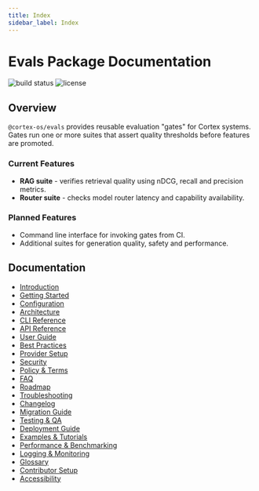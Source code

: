 ```yaml
---
title: Index
sidebar_label: Index
---
```


# Evals Package Documentation

![build status](https://img.shields.io/badge/status-experimental-yellow)
![license](https://img.shields.io/badge/license-Apache--2.0-blue)

## Overview

`@cortex-os/evals` provides reusable evaluation "gates" for Cortex systems. Gates run one or more suites that assert quality thresholds before features are promoted.

### Current Features

- **RAG suite** - verifies retrieval quality using nDCG, recall and precision metrics.
- **Router suite** - checks model router latency and capability availability.

### Planned Features

- Command line interface for invoking gates from CI.
- Additional suites for generation quality, safety and performance.

## Documentation

- [Introduction](./introduction.md)
- [Getting Started](./getting-started.md)
- [Configuration](./configuration.md)
- [Architecture](./architecture.md)
- [CLI Reference](./cli-reference.md)
- [API Reference](./api-reference.md)
- [User Guide](./user-guide.md)
- [Best Practices](./best-practices.md)
- [Provider Setup](./providers-setup.md)
- [Security](./security.md)
- [Policy & Terms](./policy-terms.md)
- [FAQ](./faq.md)
- [Roadmap](./roadmap.md)
- [Troubleshooting](./troubleshooting.md)
- [Changelog](./changelog.md)
- [Migration Guide](./migration-guide.md)
- [Testing & QA](./testing-qa.md)
- [Deployment Guide](./deployment-guide.md)
- [Examples & Tutorials](./examples.md)
- [Performance & Benchmarking](./performance.md)
- [Logging & Monitoring](./logging-monitoring.md)
- [Glossary](./glossary.md)
- [Contributor Setup](./contributor-setup.md)
- [Accessibility](./accessibility.md)
